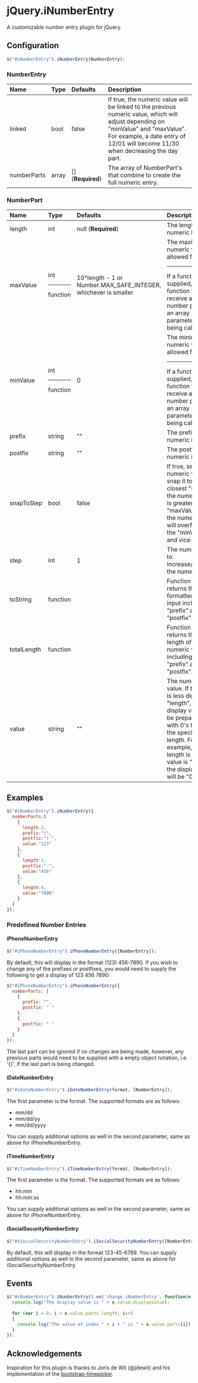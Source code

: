 # jQuery.iNumberEntry
A customizable number entry plugin for jQuery.

## Configuration
```javascript
$("#iNumberEntry").iNumberEntry(NumberEntry);
```

### NumberEntry

Name | Type | Defaults | Description
:--- | :--- | :--- | :---
linked | bool | false | If true, the numeric value will be linked to the previous numeric value, which will adjust depending on "minValue" and "maxValue". For example, a date entry of 12/01 will become 11/30 when decreasing the day part.
numberParts | array | [] (**Required**) | The array of NumberPart's that combine to create the full numeric entry.

### NumberPart

Name | Type | Defaults | Description
:--- | :--- | :--- | :---
length | int | null (**Required**) | The length of the numeric input.
maxValue | int<hr/>function | 10^length - 1 or Number.MAX_SAFE_INTEGER, whichever is smaller | The maximum numeric value allowed for input.<hr/>If a function is supplied, the function will receive all the number parts as an array parameter when being called.
minValue | int<hr/>function | 0 | The minimum numeric value allowed for input.<hr/>If a function is supplied, the function will receive all the number parts as an array parameter when being called.
prefix | string | "" | The prefix to the numeric input.
postfix | string | "" | The postfix to the numeric input.
snapToStep | bool | false | If true, setting the numeric value will snap it to the closest "step". If the numeric value is greater than the "maxValue", then the numeric value will overflow to the "minValue" and vice-versa.
step | int | 1 | The numeric unit to increase/decrease the numeric value.
toString | function | | Function that returns the formatted numeric input including the "prefix" and "postfix".
totalLength | function | | Function that returns the total length of the numeric value including the "prefix" and "postfix".
value | string | "" | The numeric value. If the value is less digits than "length", the display value will be prepadded with 0's to equal the specified length. For example, if the length is 4 and the value is "12", then the display value will be "0012".
<!--<table>
  <tr>
    <th>Name</th>
    <th>Type</th>
    <th>Defaults</th>
    <th>Description</th>
  </tr>
  <tr>
    <td>length</td>
    <td>int</td>
    <td>null (<strong>Required</strong>)</td>
    <td>The length of the numeric input.</td>
  </tr>
  <tr>
    <td rowspan="2">maxValue</td>
    <td>int</td>
    <td>10^length - 1 or Number.MAX_SAFE_INTEGER, whichever is smaller</td>
    <td>The maximum numeric value allowed for input.</td>
  </tr>
  <tr>
    <td>function</td>
    <td></td>
    <td></td>
  </tr>
  <tr>
    <td>minValue</td>
    <td>int<br/>function</td>
    <td>0</td>
    <td>The minimum numeric value allowed for input.</td>
  </tr>
  <tr>
    <td>prefix</td>
    <td>string</td>
    <td>""</td>
    <td>The prefix to the numeric input.</td>
  </tr>
  <tr>
    <td>postfix</td>
    <td>string</td>
    <td>""</td>
    <td>The postfix to the numeric input.</td>
  </tr>
  <tr>
    <td>snapToStep</td>
    <td>bool</td>
    <td>false</td>
    <td>If true, setting the numeric value will snap it to the closest "step". If the numeric value is greater than the "maxValue", then the numeric value will overflow to the "minValue" and vice-versa.</td>
  </tr>
  <tr>
    <td>step</td>
    <td>int</td>
    <td>1</td>
    <td>The numeric unit to increase/decrease the numeric value.</td>
  </tr>
  <tr>
    <td>toString</td>
    <td>function</td>
    <td></td>
    <td>Function that returns the formatted numeric input including the "prefix" and "postfix".</td>
  </tr>
  <tr>
    <td>totalLength</td>
    <td>function</td>
    <td></td>
    <td>Function that returns the total length of the numeric value including the "prefix" and "postfix".</td>
  </tr>
  <tr>
    <td>value</td>
    <td>string</td>
    <td>""</td>
    <td>The numeric value. If the value is less digits than "length", the display value will be prepadded with 0's to equal the specified length. For example, if the length is 4 and the value is "12", then the display value will be "0012".</td>
  </tr>
</table>-->

## Examples
```javascript
$("#iNumberEntry").iNumberEntry({
  numberParts:[
    {
      length:3,
      prefix:"(",
      postfix:") ",
      value:"123"
    },
    {
      length:3,
      postfix:"-",
      value:"456"
    },
    {
      length:4,
      value:"7890"
    }
  ]
});
```
### Predefined Number Entries
#### iPhoneNumberEntry
```javascript
$("#iPhoneNumberEntry").iPhoneNumberEntry([NumberEntry]);
```
By default, this will display in the format (123) 456-7890. If you wish to change any of the prefixes or postfixes, you would need to supply the following to get a display of 123 456 7890:
```javascript
$("#iPhoneNumberEntry").iPhoneNumberEntry({
  numberParts: [
    {
      prefix: "",
      postfix: " "
    },
    {
      postfix: " "
    }
  ]
});
```
The last part can be ignored if no changes are being made, however, any previous parts would need to be supplied with a empty object notation, i.e. '{}', if the last part is being changed.
#### iDateNumberEntry
```javascript
$("#iDateNumberEntry").iDateNumberEntry(format, [NumberEntry]);
```
The first parameter is the format. The supported formats are as follows:

- mm/dd
- mm/dd/yy
- mm/dd/yyyy

You can supply additional options as well in the second parameter, same as above for iPhoneNumberEntry.
#### iTimeNumberEntry
```javascript
$("#iTimeNumberEntry").iTimeNumberEntry(format, [NumberEntry]);
```
The first parameter is the format. The supported formats are as follows:

- hh:mm
- hh:mm:ss

You can supply additional options as well in the second parameter, same as above for iPhoneNumberEntry.
#### iSocialSecurityNumberEntry
```javascript
$("#iSocialSecurityNumberEntry").iSocialSecurityNumberEntry([NumberEntry]);
```
By default, this will display in the format 123-45-6789. You can supply additional options as well in the second parameter, same as above for iSocialSecurityNumberEntry.
## Events
```javascript
$("#iNumberEntry").iNumberEntry().on('change.iNumberEntry', function(e) {
  console.log("The display value is " + e.value.displayValue);
  
  for (var i = 0; i < e.value.parts.length; i++)
  {
    console.log("The value at index " + i + " is " + e.value.parts[i]);
  }
});
```
## Acknowledgements
Inspiration for this plugin is thanks to Joris de Wit (@jdewit) and his implementation of the <a href="https://github.com/jdewit/bootstrap-timepicker">bootstrap-timepicker</a>.
